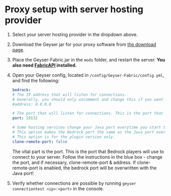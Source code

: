 
# Proxy setup with server hosting provider

1. Select your server hosting provider in the dropdown above.
2. Download the Geyser jar for your proxy software from [the download page](https://geysermc.org/download).
3. Place the Geyser-Fabric.jar in the `mods` folder, and restart the server. **You also need [FabricAPI](https://modrinth.com/mod/fabric-api) installed.**
4. Open your Geyser config, located in `/config/Geyser-Fabric/config.yml`, and find the following:

    ```yaml
    bedrock: 
    # The IP address that will listen for connections. 
    # Generally, you should only uncomment and change this if you want to limit what IPs can connect to your server. 
    #address: 0.0.0.0 

    # The port that will listen for connections. This is the port that Bedrock players will use to connect to your server.
    port: 19132 

    # Some hosting services change your Java port everytime you start the server and require the same port to be used for Bedrock. 
    # This option makes the Bedrock port the same as the Java port every time you start the server. 
    # This option is for the plugin version only. 
    clone-remote-port: false 
    ``` 
    The vital part is the port. This is the port that Bedrock players will use to connect to your server. 
    Follow the instructions in the blue box - change the port, and if necessary, clone-remote-port & address.
    If clone-remote-port is enabled, the bedrock port will be overwritten with the Java port!
 
5. Verify whether connections are possible by running `geyser connectiontest <ip>:<port>` in the console.
